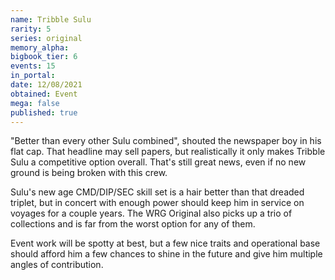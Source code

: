 ```yaml
---
name: Tribble Sulu
rarity: 5
series: original
memory_alpha:
bigbook_tier: 6
events: 15
in_portal:
date: 12/08/2021
obtained: Event
mega: false
published: true
---
```


"Better than every other Sulu combined", shouted the newspaper boy in his flat cap. That headline may sell papers, but realistically it only makes Tribble Sulu a competitive option overall. That's still great news, even if no new ground is being broken with this crew.

Sulu's new age CMD/DIP/SEC skill set is a hair better than that dreaded triplet, but in concert with enough power should keep him in service on voyages for a couple years. The WRG Original also picks up a trio of collections and is far from the worst option for any of them.

Event work will be spotty at best, but a few nice traits and operational base should afford him a few chances to shine in the future and give him multiple angles of contribution.
